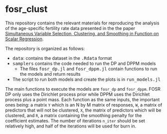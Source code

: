 # fosr_clust

This repository contains the relevant materials for reproducing the analysis of the age-specific fertility rate data presented in the the paper [Simultaneous Variable Selection, Clustering, and Smoothing in Function on Scalar Regression](https://arxiv.org/pdf/1906.10286.pdf). 

The repository is organized as follows: 
  - <tt>data</tt>: contains the dataset in the <tt>.Rdata</tt> format
  - <tt>samplers</tt> contains the code needed to run the DP and DPPM models
    * The files <tt>fosr_dp.jl</tt> and <tt>fosr_dppm.jl</tt> contain functions to run the models and return results
  - The script to run both models and create the plots is in <tt>run_models.jl</tt>
  
The main functions to execute the models are `fosr_dp` and `fosr_dppm`. FOSR DP only uses the Dirichlet process prior while DPPM uses the Dirichlet process plus a point mass. Each function as the same inputs, the important ones being: a matrix `Y` which is an N by M matrix of responses, `W`, a matrix of predictors that will not be clustered, `X`, the matrix of predictors which will be clustered, and `R`, a matrix containing the smoothing penalty for the coefficient estimates. The number of iterations `n_iter` should be set relatively high, and half of the iterations will be used for burn in. 
